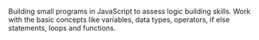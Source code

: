 Building small programs in JavaScript to assess logic building skills.
Work with the basic concepts like variables, data types, operators, if else statements, loops and functions.
